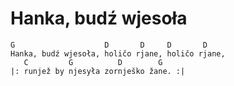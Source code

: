 # Hanka, budź wjesoła

```
G                    D       D     D       D
Hanka, budź wjesoła, holičo rjane, holičo rjane,
   C         G          D        G
|: runjež by njesyła zornješko žane. :|

```
